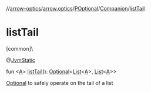 //[arrow-optics](../../../../index.md)/[arrow.optics](../../index.md)/[POptional](../index.md)/[Companion](index.md)/[listTail](list-tail.md)

# listTail

[common]\

@[JvmStatic](https://kotlinlang.org/api/latest/jvm/stdlib/kotlin.jvm/-jvm-static/index.html)

fun &lt;[A](list-tail.md)&gt; [listTail](list-tail.md)(): [Optional](../../index.md#-1955528147%2FClasslikes%2F-617900156)&lt;[List](https://kotlinlang.org/api/latest/jvm/stdlib/kotlin.collections/-list/index.html)&lt;[A](list-tail.md)&gt;, [List](https://kotlinlang.org/api/latest/jvm/stdlib/kotlin.collections/-list/index.html)&lt;[A](list-tail.md)&gt;&gt;

[Optional](../../index.md#-1955528147%2FClasslikes%2F-617900156) to safely operate on the tail of a list
